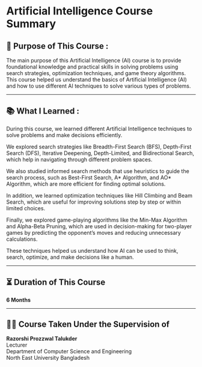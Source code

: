 # Artificial Intelligence Course Summary


## 📘 Purpose of This Course :
The main purpose of this Artificial Intelligence (AI) course is to provide foundational knowledge and practical skills in solving problems using search strategies, optimization techniques, and game theory algorithms. This course helped us understand the basics of Artificial Intelligence (AI) and how to use different AI techniques to solve various types of problems.

---

## 📚 What I Learned :
During this course, we learned different Artificial Intelligence techniques to solve problems and make decisions efficiently.

We explored search strategies like Breadth-First Search (BFS), Depth-First Search (DFS), Iterative Deepening, Depth-Limited, and Bidirectional Search, which help in navigating through different problem spaces.

We also studied informed search methods that use heuristics to guide the search process, such as Best-First Search, A* Algorithm, and AO* Algorithm, which are more efficient for finding optimal solutions.

In addition, we learned optimization techniques like Hill Climbing and Beam Search, which are useful for improving solutions step by step or within limited choices.

Finally, we explored game-playing algorithms like the Min-Max Algorithm and Alpha-Beta Pruning, which are used in decision-making for two-player games by predicting the opponent’s moves and reducing unnecessary calculations.

These techniques helped us understand how AI can be used to think, search, optimize, and make decisions like a human.

---

## ⏳ Duration of This Course

**6 Months**

---

## 👨‍🏫 Course Taken Under the Supervision of

**Razorshi Prozzwal Talukder**  
Lecturer  
Department of Computer Science and Engineering  
North East University Bangladesh
